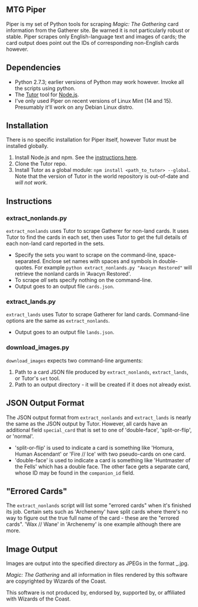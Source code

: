 ## MTG Piper

Piper is my set of Python tools for scraping *Magic: The Gathering* card information from the Gatherer site.  Be warned it is not particularly robust or stable.  Piper scrapes only English-language text and images of cards; the card output does point out the IDs of corresponding non-English cards however.

## Dependencies

- Python 2.7.3; earlier versions of Python may work however.  Invoke all the scripts using python.
- The [Tutor](https://github.com/davidchambers/tutor) tool for [Node.js](http://nodejs.org/).
- I've only used Piper on recent versions of Linux Mint (14 and 15).  Presumably it'll work on any Debian Linux distro.

## Installation

There is no specific installation for Piper itself, however Tutor must be installed globally.
1. Install Node.js and npm.  See the [instructions here](http://www.joyent.com/blog/installing-node-and-npm/).
2. Clone the Tutor repo.
3. Install Tutor as a global module: `npm install <path_to_tutor> --global`.  Note that the version of Tutor in the world repository is out-of-date and *will not work*.

## Instructions

### extract_nonlands.py

`extract_nonlands` uses Tutor to scrape Gatherer for non-land cards.  It uses Tutor to find the cards in each set, then uses Tutor to get the full details of each non-land card reported in the sets.  
- Specify the sets you want to scrape on the command-line, space-separated.  Enclose set names with spaces and symbols in double-quotes.  For example `python extract_nonlands.py "Avacyn Restored"` will retrieve the nonland cards in 'Avacyn Restored'.
- To scrape *all* sets specify nothing on the command-line.
- Output goes to an output file `cards.json`.

### extract_lands.py

`extract_lands` uses Tutor to scrape Gatherer for land cards.  Command-line options are the same as `extract_nonlands`.
- Output goes to an output file `lands.json`.

### download_images.py

`download_images` expects two command-line arguments:
1. Path to a card JSON file produced by `extract_nonlands`, `extract_lands`, or Tutor's `set` tool.
2. Path to an output directory - it will be created if it does not already exist.

## JSON Output Format

The JSON output format from `extract_nonlands` and `extract_lands` is nearly the same as the JSON output by Tutor.  However, all cards have an additional field `special_card` that is set to one of 'double-face', 'split-or-flip', or 'normal'.  
- 'split-or-flip' is used to indicate a card is something like 'Homura, Human Ascendant' or 'Fire // Ice' with two pseudo-cards on one card.  
- 'double-face' is used to indicate a card is something like 'Huntmaster of the Fells' which has a double face.  The other face gets a separate card, whose ID may be found in the `companion_id` field.

## "Errored Cards"

The `extract_nonlands` script will list some "errored cards" when it's finished its job.  Certain sets such as 'Archenemy' have split cards where there's no way to figure out the true full name of the card - these are the "errored cards".  'Wax // Wane' in 'Archenemy' is one example although there are more.  

## Image Output

Images are output into the specified directory as JPEGs in the format <ID>_<card name>.jpg.

*Magic: The Gathering* and all information in files rendered by this software are copyrighted by Wizards of the Coast.

This software is not produced by, endorsed by, supported by, or affiliated with Wizards of the Coast.